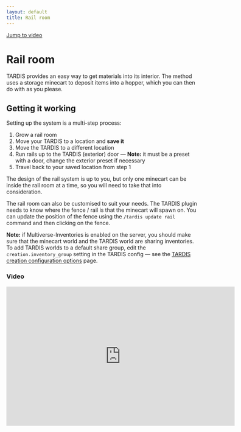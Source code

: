 ```yaml
---
layout: default
title: Rail room
---
```


[Jump to video](#video)

# Rail room

TARDIS provides an easy way to get materials into its interior. The method uses a storage minecart to deposit items into a hopper, which you can then do with as you please.

## Getting it working

Setting up the system is a multi-step process:

1. Grow a rail room
2. Move your TARDIS to a location and **save it**
3. Move the TARDIS to a different location
4. Run rails up to the TARDIS (exterior) door — **Note:** it must be a preset with a door, change the exterior preset if necessary
5. Travel back to your saved location from step 1

The design of the rail system is up to you, but only one minecart can be inside the rail room at a time, so you will need to take that into consideration.

The rail room can also be customised to suit your needs. The TARDIS plugin needs to know where the fence / rail is that the minecart will spawn on. You can update the position of the fence using the `/tardis update rail` command and then clicking on the fence.

**Note:** if Multiverse-Inventories is enabled on the server, you should make sure that the minecart world and the TARDIS world are sharing inventories. To add TARDIS worlds to a default share group, edit the `creation.inventory_group` setting in the TARDIS config — see the [TARDIS creation configuration options](configuration-creation.html) page.

### Video
<iframe src="https://player.vimeo.com/video/69821554" width="600" height="366" frameborder="0" webkitallowfullscreen mozallowfullscreen allowfullscreen></iframe>

